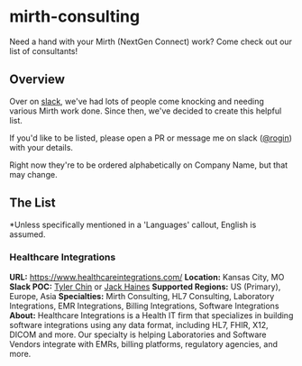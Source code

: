 # mirth-consulting

Need a hand with your Mirth (NextGen Connect) work? Come check out our list of consultants!

## Overview

Over on [slack](https://mirthconnect.slack.com), we've had lots of people come knocking and needing various Mirth work done. Since then, we've decided to create this helpful list.

If you'd like to be listed, please open a PR or message me on slack ([@rogin](https://app.slack.com/client/T02SW0K43/D040BL6S7TJ)) with your details.

Right now they're to be ordered alphabetically on Company Name, but that may change.

## The List

*Unless specifically mentioned in a 'Languages' callout, English is assumed.

### Healthcare Integrations

__URL:__ <https://www.healthcareintegrations.com/>
__Location:__ Kansas City, MO
__Slack POC:__ [Tyler Chin](https://mirthconnect.slack.com/team/U052GS4BZ8F) or [Jack Haines](https://mirthconnect.slack.com/team/U44PDV3SM)
__Supported Regions:__ US (Primary), Europe, Asia
__Specialties:__ Mirth Consulting, HL7 Consulting, Laboratory Integrations, EMR Integrations, Billing Integrations, Software Integrations
__About:__ Healthcare Integrations is a Health IT firm that specializes in building software integrations using any data format, including HL7, FHIR, X12, DICOM and more. Our specialty is helping Laboratories and Software Vendors integrate with EMRs, billing platforms, regulatory agencies, and more.

